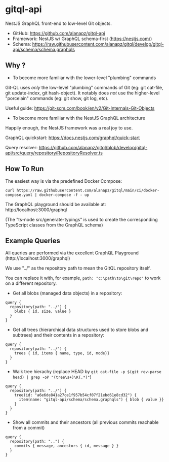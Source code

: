# gitql-api

NestJS GraphQL front-end to low-level Git objects.

- GitHub: https://github.com/alanapz/gitql-api
- Framework: NestJS w/ GraphQL schema-first (https://nestjs.com/)
- Schema: https://raw.githubusercontent.com/alanapz/gitql/develop/gitql-api/schema/schema.graphqls

## Why ?

- To become more familiar with the lower-level "plumbing" commands

Git-QL uses _only_ the low-level "plumbing" commands of Git (eg: git cat-file, git update-index, git hash-object).
It notably does _not_ use the higher-level "porcelain" commands (eg: git show, git log, etc).

Useful guide: https://git-scm.com/book/en/v2/Git-Internals-Git-Objects

- To become more familiar with the NestJS GraphQL architecture

Happily enough, the NestJS framework was a real joy to use.

GraphQL quickstart: https://docs.nestjs.com/graphql/quick-start

Query resolver: https://github.com/alanapz/gitql/blob/develop/gitql-api/src/query/repository/RepositoryResolver.ts

## How To Run

The easiest way is via the predefined Docker Compose:

```
curl https://raw.githubusercontent.com/alanapz/gitql/main/ci/docker-compose.yaml | docker-compose -f - up
```

The GraphQL playground should be available at: http://localhost:3000/graphql

(The "ts-node src/generate-typings" is used to create the corresponding TypeScript classes from the GraphQL schema)

## Example Queries

All queries are performed via the excellent GraphQL Playground (http://localhost:3000/graphql)

We use "../" as the repository path to mean the GitQL repository itself.

You can replace it with, for example, `path: "c:\path\to\git\repo"` to work on a different repository.

- Get all blobs (managed data objects) in a repository:

```
query {
  repository(path: "../") {
    blobs { id, size, value }
  }
}
```

- Get all trees (hierarchical data structures used to store blobs and subtrees) and their contents in a repository:

```
query {
  repository(path: "../") {
    trees { id, items { name, type, id, mode}}
  }
}
```

- Walk tree hierachy (replace HEAD by `git cat-file -p $(git rev-parse head) | grep -oP "(tree\s+)\K(.*)"`)

```
query {
  repository(path: "../") {
    tree(id: "a6e6de841a27ce1f957b54cf07f21ebd61e8cd32") {
      item(name: "gitql-api/schema/schema.graphqls") { blob { value }} 
    }
  }
}
```

- Show all commits and their ancestors (all previous commits reachable from a commit)

```
query {
  repository(path: "..") {
    commits { message, ancestors { id, message } }
  }
}
```